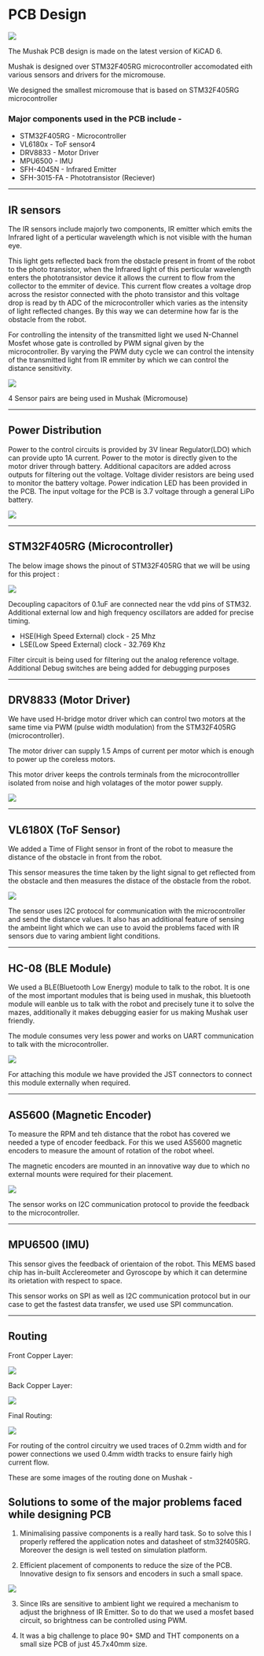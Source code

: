 # PCB Design

![](assets/3d_pcb_render.png)

The Mushak PCB design is made on the latest version of KiCAD 6.

Mushak is designed over STM32F405RG microcontroller accomodated eith various sensors and drivers for the micromouse.

We designed the smallest micromouse that is based on STM32F405RG microcontroller

### Major components used in the PCB include -

- STM32F405RG - Microcontroller
- VL6180x - ToF sensor4
- DRV8833 - Motor Driver
- MPU6500 - IMU
- SFH-4045N - Infrared Emitter
- SFH-3015-FA - Phototransistor (Reciever)


---




## IR sensors

The IR sensors include majorly two components, IR emitter which emits the Infrared light of a perticular wavelength which is not visible with the human eye. 

This light gets reflected back from the obstacle present in fromt of the robot to the photo transistor, when the Infrared light of this perticular wavelength enters the phototransistor device it allows the current to flow from the collector to the emmiter of device. This current flow creates a voltage drop across the resistor connected with the photo transistor and this voltage drop is read by th ADC of the microcontroller which varies as the intensity of light reflected changes. By this way we can determine how far is the obstacle from the robot.

For controlling the intensity of the transmitted light we used N-Channel Mosfet whose gate is controlled by PWM signal given by the microcontroller.
By varying the PWM duty cycle we can control the intensity of the transmitted light from IR emmiter by which we can control the distance sensitivity.

![](assets/IR_schematics.png)

4 Sensor pairs are being used in Mushak (Micromouse)

---

## Power Distribution
Power to the control circuits is provided by 3V linear Regulator(LDO) which can provide upto 1A current. Power to the motor is directly given to the motor driver through battery.
Additional capacitors are added across outputs for filtering out the voltage. Voltage divider resistors are being used to monitor the battery voltage. Power indication LED has been provided in the PCB. The input voltage for the PCB is 3.7 voltage through a general LiPo battery.

![](assets/ldo.png)

--- 

## STM32F405RG (Microcontroller)

The below image shows the pinout of STM32F405RG that we will be using for this project :

![](assets/stm32f405rg_pinout.png)

Decoupling capacitors of 0.1uF are connected near the vdd pins of STM32. Additional external low and high frequency oscillators are added for precise timing.

- HSE(High Speed External) clock - 25 Mhz
- LSE(Low Speed External) clock - 32.769 Khz

Filter circuit is being used for filtering out the analog reference voltage. Additional Debug switches are being added for debugging purposes

---
## DRV8833 (Motor Driver)

We have used H-bridge motor driver which can control two motors at the same time via PWM (pulse width modulation) from the STM32F405RG (microcontroller).

The motor driver can supply 1.5 Amps of current per motor which is enough to power up the coreless motors. 

This motor driver keeps the controls terminals from the microcontrolller isolated from noise and high volatages of the motor power supply.

![](assets/drv8833.png)

---

## VL6180X (ToF Sensor)

We added a Time of Flight sensor in front of the robot to measure the distance of the obstacle in front from the robot.

This sensor measures the time taken by the light signal to get reflected from the obstacle and then measures the distace of the obstacle from the robot.

![](assets/tof.png)

The sensor uses I2C protocol for communication with the microcontroller and send the distance values. It also has an additional feature of sensing the ambeint light which we can use to avoid the problems faced with IR sensors due to varing ambient light conditions.

---

## HC-08 (BLE Module)

We used a BLE(Bluetooth Low Energy) module to talk to the robot. It is one of the most important modules that is being used in mushak, this bluetooth module will eanble us to talk with the robot and precisely tune it to solve the mazes, additionally it makes debugging easier for us making Mushak user friendly.

The module consumes very less power and works on UART communication to talk with the microcontroller.

![](assets/HC08.png)

For attaching this module we have provided the JST connectors to connect this module externally when required.

---

## AS5600 (Magnetic Encoder)

To measure the RPM and teh distance that the robot has covered we needed a type of encoder feedback. For this we used AS5600 magnetic encoders to measure the amount of rotation of the robot wheel.

The magnetic encoders are mounted in an innovative way due to which no external mounts were required for their placement.

![](assets/as5600.png)

The sensor works on I2C communication protocol to provide the feedback to the microcontroller.

---

## MPU6500 (IMU)

This sensor gives the feedback of orientaion of the robot. This MEMS based chip has in-built Acclereometer and Gyroscope by which it can determine its orietation with respect to space.

This sensor works on SPI as well as I2C communication protocol but in our case to get the fastest data transfer, we used use SPI communcation.

---

## Routing

Front Copper Layer:

![](assets/Fcu.png)

Back Copper Layer:

![](assets/Bcu.png)

Final Routing:

![](assets/final_routing.png)

For routing of the control circuitry we used traces of 0.2mm width and for power connections we used 0.4mm width tracks to ensure fairly high current flow.

These are some images of the routing done on Mushak -
## Solutions to some of the major problems faced while designing PCB

1) Minimalising passive components is a really hard task. So to solve this I properly reffered the application notes and datasheet of stm32f405RG. Moreover the design is well tested on simulation platform.

2) Efficient placement of components to reduce the size of the PCB. Innovative design to fix sensors and encoders in such a small space.

![](assets/comp_placement.png)

3) Since IRs are sensitive to ambient light we required a mechanism to adjust the brighness of IR Emitter. So to do that we used a mosfet based circuit, so brightness can be controlled using PWM.

4) It was a big challenge to place 90+ SMD and THT components on a small size PCB of just 45.7x40mm size.